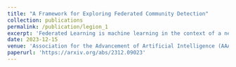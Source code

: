```yaml
---
title: "A Framework for Exploring Federated Community Detection"
collection: publications
permalink: /publication/legion_1
excerpt: 'Federated Learning is machine learning in the context of a network of clients whilst maintaining data residency and/or privacy constraints. Community detection is the unsupervised discovery of clusters of nodes within graph-structured data. The intersection of these two fields uncovers much opportunity, but also challenge. For example, it adds complexity due to missing connectivity information between privately held graphs. In this work, we explore the potential of federated community detection by conducting initial experiments across a range of existing datasets that showcase the gap in performance introduced by the distributed data. We demonstrate that isolated models would benefit from collaboration establishing a framework for investigating challenges within this domain. The intricacies of these research frontiers are discussed alongside proposed solutions to these issues.'
date: 2023-12-15
venue: 'Association for the Advancement of Artificial Intelligence (AAAI) 2024 - 4th Workshop on Graphs and more Complex structures for Learning and Reasoning'
paperurl: 'https://arxiv.org/abs/2312.09023'
---
```

